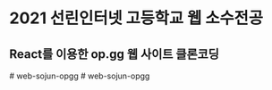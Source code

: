 # 2021 선린인터넷 고등학교 웹 소수전공

## React를 이용한 op.gg 웹 사이트 클론코딩
#   w e b - s o j u n - o p g g  
 #   w e b - s o j u n - o p g g  
 
